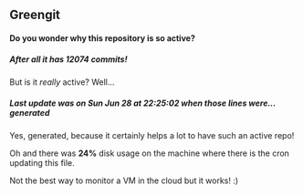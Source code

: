 ## Greengit

#### Do you wonder why this repository is so active?

##### After all it has 12074 commits!

But is it *really* active? Well...

##### Last update was on Sun Jun 28 at 22:25:02 when those lines were... generated

Yes, generated, because it certainly helps a lot to have such an active repo!

Oh and there was **24%** disk usage on the machine
where there is the cron updating this file.

Not the best way to monitor a VM in the cloud but it works! :)
